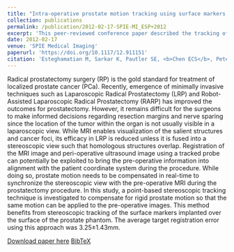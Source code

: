 ```yaml
---
title: "Intra-operative prostate motion tracking using surface markers for robot-assisted laparoscopic radical prostatectomy"
collection: publications
permalink: /publication/2012-02-17-SPIE-MI_ESP+2012
excerpt: 'This peer-reviewed conference paper described the tracking of prostate using surface markers for robot-assisted laparoscopic radical prostatectomy.'
date: 2012-02-17
venue: 'SPIE Medical Imaging'
paperurl: 'https://doi.org/10.1117/12.911151'
citation: 'Esteghamatian M, Sarkar K, Pautler SE, <b>Chen ECS</b>, Peters TM, (2012). "Intra-operative prostate motion tracking using surface markers for robot-assisted laparoscopic radical prostatectomy"; in <i>SPIE Medical Imaging: Image-Guided Procedures, Robotic Interventions, and Modeling</i>, 83162N, pp. 795-802.'
---
```


Radical prostatectomy surgery (RP) is the gold standard for treatment of localized prostate cancer (PCa). Recently, emergence of minimally invasive techniques such as Laparoscopic Radical Prostatectomy (LRP) and Robot-Assisted Laparoscopic Radical Prostatectomy (RARP) has improved the outcomes for prostatectomy. However, it remains difficult for the surgeons to make informed decisions regarding resection margins and nerve sparing since the location of the tumor within the organ is not usually visible in a laparoscopic view. While MRI enables visualization of the salient structures and cancer foci, its efficacy in LRP is reduced unless it is fused into a stereoscopic view such that homologous structures overlap. Registration of the MRI image and peri-operative ultrasound image using a tracked probe can potentially be exploited to bring the pre-operative information into alignment with the patient coordinate system during the procedure. While doing so, prostate motion needs to be compensated in real-time to synchronize the stereoscopic view with the pre-operative MRI during the prostatectomy procedure. In this study, a point-based stereoscopic tracking technique is investigated to compensate for rigid prostate motion so that the same motion can be applied to the pre-operative images. This method benefits from stereoscopic tracking of the surface markers implanted over the surface of the prostate phantom. The average target registration error using this approach was 3.25±1.43mm.

[Download paper here](https://doi.org/10.1117/12.911151) [BibTeX](./../files/bibtex/ESP+2012.bib)
